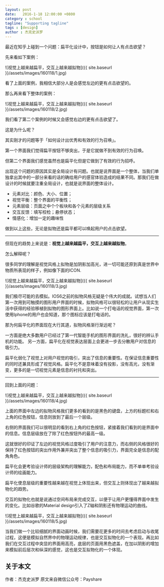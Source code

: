 ```yaml
---
layout: post
date:   2016-1-18 12:00:00 +0800
category : school
tagline: "Supporting tagline"
tags : [design]
author : 杰克史派罗
---
```






最近在知乎上碰到一个问题：扁平化设计中，按钮是如何让人有点击欲望？

先来看如下案例：

![视觉上越来越扁平，交互上越来越拟物]({{ site.baseurl }}/assets/images/160118/1.jpg)

看了上面的案例，我相信大部分人是会感觉左边的更有点击欲望的。

那么再来看下整体的案例：

![视觉上越来越扁平，交互上越来越拟物]({{ site.baseurl }}/assets/images/160118/2.jpg)

我们看了第二个案例的时候又会感觉右边的更有点击欲望了。

这是为什么呢？

其实刚才的问题等于「如何设计出优秀和有效的行为召唤」。

第一个界面我们觉得扁平按钮不够突出，于是它就做不到有效的行为召唤。

但第二个界面我们感觉虽然也是扁平化但是它做到了有效的行为招呼。

出现这个问题的原因其实是全局设计有问题。也就是说界面是一个整体，当我们单独拿出其中的一部分来看的话的确给用户的感官体验造成的结果不同。那我们在做设计的时候就要注重全局设计，也就是说界面的整体设计。

- 元素对比：颜色、大小、位置；
- 视觉平衡：整个界面的平衡性；
- 元素层级：页面之中个个板块和各个元素的层级关系
- 交互反馈：填写校检；悬停状态；
- 情感化：增加一定的趣味性

做到以上这些，无论是拟物还是扁平都可以唤起用户的点击欲望。

---

但现在的趋势上来说是：**视觉上越来越扁平，交互上越来越拟物**。

怎么解释呢？

很多同学的理解是视觉风格上拟物是加阴影加高光，进一切可能还原到真是世界中物质所表现的样子，例如像下面的ICON.

![视觉上越来越扁平，交互上越来越拟物]({{ site.baseurl }}/assets/images/160118/3.jpg)

我们极尽可能的去模拟。IOS6之前的拟物风格无疑是个伟大的成就。试想当人们第一次用到可触摸的图形用户界面的时候，拟物风格可以很轻松的让用户从现实生活中获得的经验移植到拟物的图形界面上。比如说一个打电话的视觉界面，第一次使用Iphone的用户也会知道，那个图标应该是打电话的。

那为何扁平化的界面现在大行其道，拟物风格渐行渐远呢？

一方面是绝大多数用户已经过了第一代智能手机的图形界面的洗礼，很好的辨认手机的功能。
另一方面，扁平化在视觉表达层面上会更进一步去分散用户对信息的吸引力。

扁平化弱化了视觉上对用户视觉的吸引，突出了信息的重要性。在保证信息重要性的同时还兼具形成了视觉风格。扁平化不是意味着没有投影，没有高光，没有渐变，更多的是一切视觉元素是信息的衬托和突出。

---

回到上面的问题：

![视觉上越来越扁平，交互上越来越拟物]({{ site.baseurl }}/assets/images/160118/4.jpg)

上面的界面中左边的拟物风格我们更多的看到的是黑色的键盘，上方的标题栏和右上角的红色按钮，信息则放到了最后一个层级。

右侧的界面我们可以很明显的看到右上角的红色按钮，紧接着我们看到的是界面中的信息。信息层级放在了除了红色按钮外的最高一级。

这就很好的印证了左边的视觉风格过度吸引了用户的注意力，而右侧的风格很好的保持了红色按钮的突出作用外兼并突出了整个信息的吸引力，界面完全是信息的配角角色。

扁平化会更考验设计师的层级架构的理解能力，配色和布局能力，而不单单考验设计师的绘画能力。

扁平化使息层级的重要性越来越在视觉上体现出来，但交互上则体现出了越来越拟物化的趋势。

交互的拟物化也就是说通过空间布局来完成交互，以便于让用户更懂得界面中发生的变化。比如谷歌的Material design引入了Z轴和阴影还有物理运动的曲线。

![视觉上越来越扁平，交互上越来越拟物]({{ site.baseurl }}/assets/images/160118/5.jpg)

当我们做一个比较细腻的界面动画时候，我们需要花更多的时间去考虑启动与收尾过程，这便是模拟自然界中的物理运动规律，也是交互拟物化的一个表现。再比如我们在交互过程中突显的界面用高亮，底层的页面用黑色遮盖，在加以阴影的增加来模拟前后层次和纵深的感觉，这也是交互拟物化的一个体现。
 
## 关于本文

作者：杰克史派罗
原文来自微信公众号：Payshare